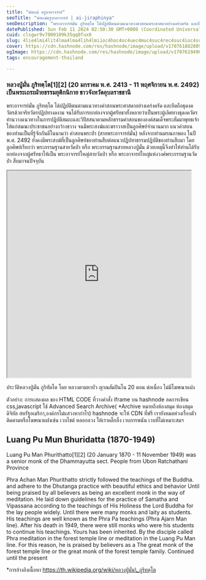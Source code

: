```yaml
---
title: "พ่อเเม่ ครูบาอาจารย์"
seoTitle: "พ่อเเม่ครูบาอาจารย์ | ai-jiraphinya"
seoDescription: "พระอาจารย์มั่น ภูริทตฺโต ได้ปฏิบัติตนตามแนวทางคำสอนพระศาสดาอย่างเคร่งครัด และยึดถือธุดงควัตรด้วยจริยวัตรปฏิปทางดงาม จนได้รับการยกย่องจากผู้ศรัทธาทั้งหลายว่า"
datePublished: Sun Feb 11 2024 02:50:30 GMT+0000 (Coordinated Universal Time)
cuid: clsgwr9v7000109k35qq0fux0
slug: 4lie4lmi4lit4lma4lma4lih4lmiioc4hoc4oc4uec4muc4suc4rec4suc4ioc4suc4oc4ouc5ja
cover: https://cdn.hashnode.com/res/hashnode/image/upload/v1707618828097/1f01fd8c-86b4-4f76-a839-3ce77d9ed286.png
ogImage: https://cdn.hashnode.com/res/hashnode/image/upload/v1707619496113/4a3f8eb7-a3ee-48b6-ae80-6b6797718c94.jpeg
tags: encouragement-thailand

---
```


### หลวงปู่มั่น ภูริทตฺโต\[1\]\[2\] (20 มกราคม พ.ศ. 2413 - 11 พฤศจิกายน พ.ศ. 2492) เป็นพระเถระฝ่ายธรรมยุติกนิกาย ชาวจังหวัดอุบลราชธานี

พระอาจารย์มั่น ภูริทตฺโต ได้ปฏิบัติตนตามแนวทางคำสอนพระศาสดาอย่างเคร่งครัด และยึดถือธุดงควัตรด้วยจริยวัตรปฏิปทางดงาม จนได้รับการยกย่องจากผู้ศรัทธาทั้งหลายว่าเป็นพระผู้เลิศทางธุดงควัตร ท่านวางแนวทางในการปฏิบัติสมถะและวิปัสสนาตามหลักธรรมคำสอนขององค์สมเด็จพระสัมมาพุทธเจ้าให้แก่สมณะประชาชนอย่างกว้างขวาง จนมีพระสงฆ์และฆราวาสเป็นลูกศิษย์จำนวนมาก แนวคำสอนของท่านเป็นที่รู้จักกันดีในนามว่า คำสอนพระป่า (สายพระอาจารย์มั่น) หลังจากท่านมรณภาพลง ในปี พ.ศ. 2492 ยังคงมีพระสงฆ์ที่เป็นลูกศิษย์ของท่านสืบต่อแนวปฏิปทาธรรมปฏิบัติของท่านสืบมา โดยลูกศิษย์เรียกว่า พระกรรมฐานสายวัดป่า หรือ พระกรรมฐานสายหลวงปู่มั่น ด้วยเหตุนี้จึงทำให้ท่านได้รับยกย่องจากผู้ศรัทธาให้เป็น พระอาจารย์ใหญ่สายวัดป่า หรือ พระอาจารย์ใหญ่แห่งวงศ์พระกรรมฐานวัดป่า สืบมาจนปัจจุบัน

<iframe src="https://archive.org/details/15_20211116_20211116/01+%E0%B8%9B%E0%B8%A3%E0%B8%B0%E0%B8%A7%E0%B8%B1%E0%B8%95%E0%B8%B4%E0%B8%AB%E0%B8%A5%E0%B8%A7%E0%B8%87%E0%B8%9B%E0%B8%B9%E0%B9%88%E0%B8%A1%E0%B8%B1%E0%B9%88%E0%B8%99+%E0%B8%A0%E0%B8%B9%E0%B8%A3%E0%B8%B4%E0%B8%97%E0%B8%B1%E0%B8%95%E0%B9%82%E0%B8%95.mp3" width="480" height="540" class="mx-auto"></iframe>

ประวัติหลวงปู่มั่น ภูริทัตโต โดย หลวงตามหาบัว ญาณสัมปันโน 20 ตอน ต่อเนื่อง ไม่มีโฆษณาเเฝง

ตัวอย่าง: การเเสดงผล ของ HTML CODE ที่วางคำสั่ง iframe บน hashnode ลดการเขียน css,javascript ใช้ Advanced Search Archive( \*Archive หมายถึงห้องสมุด ห้องสมุดดิจิทัล สหรัฐอเมริกา,องค์กรไม่แสวงหากำไร) hashnode จะให้ CDN ที่ฟรี เรายังหมดห่วงเรื่องตัวติดตามหรือโฆษณาแฝงเช่น เวบไชต์ หลอกลวง ให้เราคลิ๊กลิ้ง เวบการพนัน เวบที่ไม่เหมาะสมฯ

## **Luang Pu Mun Bhuridatta (1870-1949)**

Luang Pu Man Phurithatto\[1\]\[2\] (20 January 1870 - 11 November 1949) was a senior monk of the Dhammayutta sect. People from Ubon Ratchathani Province

Phra Achan Man Phurithatto strictly followed the teachings of the Buddha. and adhere to the Dhutanga practice with beautiful ethics and behavior Until being praised by all believers as being an excellent monk in the way of meditation. He laid down guidelines for the practice of Samatha and Vipassana according to the teachings of His Holiness the Lord Buddha for the lay people widely. Until there were many monks and laity as students. His teachings are well known as the Phra Pa teachings (Phra Ajarn Man line). After his death in 1949, there were still monks who were his students to continue his teachings. Yours has been inherited. By the disciple called Phra meditation in the forest temple line or meditation in the Luang Pu Man line. For this reason, he is praised by believers as a The great monk of the forest temple line or the great monk of the forest temple family. Continued until the present

\*การอ้างอิงเนื้อหา https://th.wikipedia.org/wiki/หลวงปู่มั่น\_ภูริทตฺโต